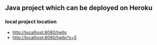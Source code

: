 ## Java project which can be deployed on Heroku

### local project location

- [http://localhost:8080/hello](http://localhost:8080/hello)
- [http://localhost:8080/hello?x=5](http://localhost:8080/hello?x=5)
